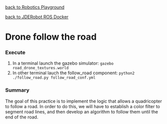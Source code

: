 [back to Robotics Playground](https://github.com/sandeepgogadi/Robotics-Playground)

[back to JDERobot ROS Docker](https://github.com/sandeepgogadi/JDERobot-Docker-ROS)

# Drone follow the road

### Execute
1. In a terminal launch the gazebo simulator:
`gazebo road_drone_textures.world`
2. In other terminal lauch the follow_road component:
`python2 ./follow_road.py follow_road_conf.yml`

### Summary
The goal of this practice is to implement the logic that allows a quadricopter to follow a road. In order to do this, we will have to establish a color filter to segment road lines, and then develop an algorithm to follow them until the end of the road.
